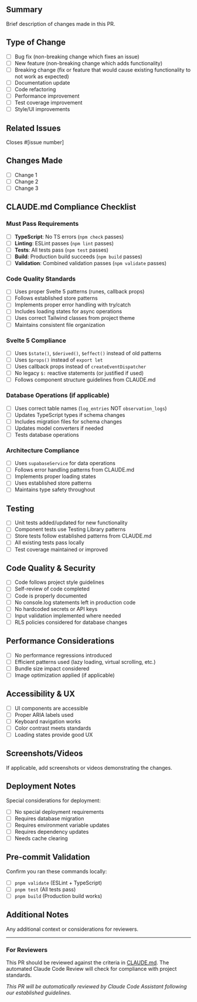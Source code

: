 ## Summary
Brief description of changes made in this PR.

## Type of Change
- [ ] Bug fix (non-breaking change which fixes an issue)
- [ ] New feature (non-breaking change which adds functionality)
- [ ] Breaking change (fix or feature that would cause existing functionality to not work as expected)
- [ ] Documentation update
- [ ] Code refactoring
- [ ] Performance improvement
- [ ] Test coverage improvement
- [ ] Style/UI improvements

## Related Issues
Closes #[issue number]

## Changes Made
- [ ] Change 1
- [ ] Change 2
- [ ] Change 3

## CLAUDE.md Compliance Checklist

### Must Pass Requirements
- [ ] **TypeScript**: No TS errors (`npm check` passes)
- [ ] **Linting**: ESLint passes (`npm lint` passes)
- [ ] **Tests**: All tests pass (`npm test` passes)
- [ ] **Build**: Production build succeeds (`npm build` passes)
- [ ] **Validation**: Combined validation passes (`npm validate` passes)

### Code Quality Standards
- [ ] Uses proper Svelte 5 patterns (runes, callback props)
- [ ] Follows established store patterns
- [ ] Implements proper error handling with try/catch
- [ ] Includes loading states for async operations
- [ ] Uses correct Tailwind classes from project theme
- [ ] Maintains consistent file organization

### Svelte 5 Compliance
- [ ] Uses `$state()`, `$derived()`, `$effect()` instead of old patterns
- [ ] Uses `$props()` instead of `export let`
- [ ] Uses callback props instead of `createEventDispatcher`
- [ ] No legacy `$:` reactive statements (or justified if used)
- [ ] Follows component structure guidelines from CLAUDE.md

### Database Operations (if applicable)
- [ ] Uses correct table names (`log_entries` NOT `observation_logs`)
- [ ] Updates TypeScript types if schema changes
- [ ] Includes migration files for schema changes
- [ ] Updates model converters if needed
- [ ] Tests database operations

### Architecture Compliance
- [ ] Uses `supabaseService` for data operations
- [ ] Follows error handling patterns from CLAUDE.md
- [ ] Implements proper loading states
- [ ] Uses established store patterns
- [ ] Maintains type safety throughout

## Testing
- [ ] Unit tests added/updated for new functionality
- [ ] Component tests use Testing Library patterns
- [ ] Store tests follow established patterns from CLAUDE.md
- [ ] All existing tests pass locally
- [ ] Test coverage maintained or improved

## Code Quality & Security
- [ ] Code follows project style guidelines
- [ ] Self-review of code completed
- [ ] Code is properly documented
- [ ] No console.log statements left in production code
- [ ] No hardcoded secrets or API keys
- [ ] Input validation implemented where needed
- [ ] RLS policies considered for database changes

## Performance Considerations
- [ ] No performance regressions introduced
- [ ] Efficient patterns used (lazy loading, virtual scrolling, etc.)
- [ ] Bundle size impact considered
- [ ] Image optimization applied (if applicable)

## Accessibility & UX
- [ ] UI components are accessible
- [ ] Proper ARIA labels used
- [ ] Keyboard navigation works
- [ ] Color contrast meets standards
- [ ] Loading states provide good UX

## Screenshots/Videos
If applicable, add screenshots or videos demonstrating the changes.

## Deployment Notes
Special considerations for deployment:
- [ ] No special deployment requirements
- [ ] Requires database migration
- [ ] Requires environment variable updates
- [ ] Requires dependency updates
- [ ] Needs cache clearing

## Pre-commit Validation
Confirm you ran these commands locally:
- [ ] `pnpm validate` (ESLint + TypeScript)
- [ ] `pnpm test` (All tests pass)
- [ ] `pnpm build` (Production build works)

## Additional Notes
Any additional context or considerations for reviewers.

---

### For Reviewers
This PR should be reviewed against the criteria in [CLAUDE.md](../blob/main/CLAUDE.md). The automated Claude Code Review will check for compliance with project standards.

*This PR will be automatically reviewed by Claude Code Assistant following our established guidelines.*